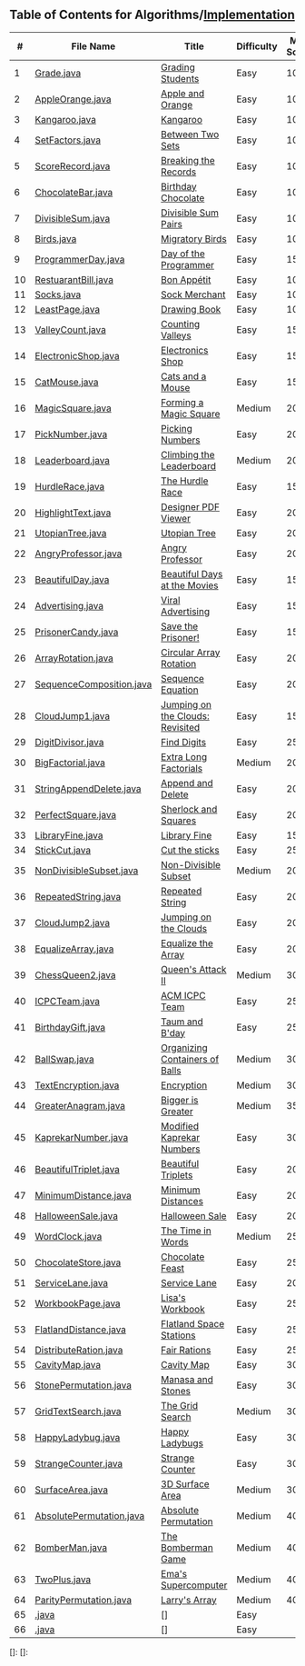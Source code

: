 ## Table of Contents for Algorithms/[Implementation](https://www.hackerrank.com/domains/algorithms?filters%5Bsubdomains%5D%5B%5D=implementation)

| #  | File Name                                            | Title                              | Difficulty | Max Score |
| -- | ---------------------------------------------------- | ---------------------------------- | ---------- | --------- |
| 1  | [Grade.java](Grade.java)                             | [Grading Students]                 | Easy       | 10        |
| 2  | [AppleOrange.java](AppleOrange.java)                 | [Apple and Orange]                 | Easy       | 10        |
| 3  | [Kangaroo.java](Kangaroo.java)                       | [Kangaroo]                         | Easy       | 10        |
| 4  | [SetFactors.java](SetFactors.java)                   | [Between Two Sets]                 | Easy       | 10        |
| 5  | [ScoreRecord.java](ScoreRecord.java)                 | [Breaking the Records]             | Easy       | 10        |
| 6  | [ChocolateBar.java](ChocolateBar.java)               | [Birthday Chocolate]               | Easy       | 10        |
| 7  | [DivisibleSum.java](DivisibleSum.java)               | [Divisible Sum Pairs]              | Easy       | 10        |
| 8  | [Birds.java](Birds.java)                             | [Migratory Birds]                  | Easy       | 10        |
| 9  | [ProgrammerDay.java](ProgrammerDay.java)             | [Day of the Programmer]            | Easy       | 15        |
| 10 | [RestuarantBill.java](RestuarantBill.java)           | [Bon Appétit]                      | Easy       | 10        |
| 11 | [Socks.java](Socks.java)                             | [Sock Merchant]                    | Easy       | 10        |
| 12 | [LeastPage.java](LeastPage.java)                     | [Drawing Book]                     | Easy       | 10        |
| 13 | [ValleyCount.java](ValleyCount.java)                 | [Counting Valleys]                 | Easy       | 15        |
| 14 | [ElectronicShop.java](ElectronicShop.java)           | [Electronics Shop]                 | Easy       | 15        |
| 15 | [CatMouse.java](CatMouse.java)                       | [Cats and a Mouse]                 | Easy       | 15        |
| 16 | [MagicSquare.java](MagicSquare.java)                 | [Forming a Magic Square]           | Medium     | 20        |
| 17 | [PickNumber.java](PickNumber.java)                   | [Picking Numbers]                  | Easy       | 20        |
| 18 | [Leaderboard.java](Leaderboard.java)                 | [Climbing the Leaderboard]         | Medium     | 20        |
| 19 | [HurdleRace.java](HurdleRace.java)                   | [The Hurdle Race]                  | Easy       | 15        |
| 20 | [HighlightText.java](HighlightText.java)             | [Designer PDF Viewer]              | Easy       | 20        |
| 21 | [UtopianTree.java](UtopianTree.java)                 | [Utopian Tree]                     | Easy       | 20        |
| 22 | [AngryProfessor.java](AngryProfessor.java)           | [Angry Professor]                  | Easy       | 20        |
| 23 | [BeautifulDay.java](BeautifulDay.java)               | [Beautiful Days at the Movies]     | Easy       | 15        |
| 24 | [Advertising.java](Advertising.java)                 | [Viral Advertising]                | Easy       | 15        |
| 25 | [PrisonerCandy.java](PrisonerCandy.java)             | [Save the Prisoner!]               | Easy       | 15        |
| 26 | [ArrayRotation.java](ArrayRotation.java)             | [Circular Array Rotation]          | Easy       | 20        |
| 27 | [SequenceComposition.java](SequenceComposition.java) | [Sequence Equation]                | Easy       | 20        |
| 28 | [CloudJump1.java](CloudJump1.java)                   | [Jumping on the Clouds: Revisited] | Easy       | 15        |
| 29 | [DigitDivisor.java](DigitDivisor.java)               | [Find Digits]                      | Easy       | 25        |
| 30 | [BigFactorial.java](BigFactorial.java)               | [Extra Long Factorials]            | Medium     | 20        |
| 31 | [StringAppendDelete.java](StringAppendDelete.java)   | [Append and Delete]                | Easy       | 20        |
| 32 | [PerfectSquare.java](PerfectSquare.java)             | [Sherlock and Squares]             | Easy       | 20        |
| 33 | [LibraryFine.java](LibraryFine.java)                 | [Library Fine]                     | Easy       | 15        |
| 34 | [StickCut.java](StickCut.java)                       | [Cut the sticks]                   | Easy       | 25        |
| 35 | [NonDivisibleSubset.java](NonDivisibleSubset.java)   | [Non-Divisible Subset]             | Medium     | 20        |
| 36 | [RepeatedString.java](RepeatedString.java)           | [Repeated String]                  | Easy       | 20        |
| 37 | [CloudJump2.java](CloudJump2.java)                   | [Jumping on the Clouds]            | Easy       | 20        |
| 38 | [EqualizeArray.java](EqualizeArray.java)             | [Equalize the Array]               | Easy       | 20        |
| 39 | [ChessQueen2.java](ChessQueen2.java)                 | [Queen's Attack II]                | Medium     | 30        |
| 40 | [ICPCTeam.java](ICPCTeam.java)                       | [ACM ICPC Team]                    | Easy       | 25        |
| 41 | [BirthdayGift.java](BirthdayGift.java)               | [Taum and B'day]                   | Easy       | 25        |
| 42 | [BallSwap.java](BallSwap.java)                       | [Organizing Containers of Balls]   | Medium     | 30        |
| 43 | [TextEncryption.java](TextEncryption.java)           | [Encryption]                       | Medium     | 30        |
| 44 | [GreaterAnagram.java](GreaterAnagram.java)           | [Bigger is Greater]                | Medium     | 35        |
| 45 | [KaprekarNumber.java](KaprekarNumber.java)           | [Modified Kaprekar Numbers]        | Easy       | 30        |
| 46 | [BeautifulTriplet.java](BeautifulTriplet.java)       | [Beautiful Triplets]               | Easy       | 20        |
| 47 | [MinimumDistance.java](MinimumDistance.java)         | [Minimum Distances]                | Easy       | 20        |
| 48 | [HalloweenSale.java](HalloweenSale.java)             | [Halloween Sale]                   | Easy       | 20        |
| 49 | [WordClock.java](WordClock.java)                     | [The Time in Words]                | Medium     | 25        |
| 50 | [ChocolateStore.java](ChocolateStore.java)           | [Chocolate Feast]                  | Easy       | 25        |
| 51 | [ServiceLane.java](ServiceLane.java)                 | [Service Lane]                     | Easy       | 20        |
| 52 | [WorkbookPage.java](WorkbookPage.java)               | [Lisa's Workbook]                  | Easy       | 25        |
| 53 | [FlatlandDistance.java](FlatlandDistance.java)       | [Flatland Space Stations]          | Easy       | 25        |
| 54 | [DistributeRation.java](DistributeRation.java)       | [Fair Rations]                     | Easy       | 25        |
| 55 | [CavityMap.java](CavityMap.java)                     | [Cavity Map]                       | Easy       | 30        |
| 56 | [StonePermutation.java](StonePermutation.java)       | [Manasa and Stones]                | Easy       | 30        |
| 57 | [GridTextSearch.java](GridTextSearch.java)           | [The Grid Search]                  | Medium     | 30        |
| 58 | [HappyLadybug.java](HappyLadybug.java)               | [Happy Ladybugs]                   | Easy       | 30        |
| 59 | [StrangeCounter.java](StrangeCounter.java)           | [Strange Counter]                  | Easy       | 30        |
| 60 | [SurfaceArea.java](SurfaceArea.java)                 | [3D Surface Area]                  | Medium     | 30        |
| 61 | [AbsolutePermutation.java](AbsolutePermutation.java) | [Absolute Permutation]             | Medium     | 40        |
| 62 | [BomberMan.java](BomberMan.java)                     | [The Bomberman Game]               | Medium     | 40        |
| 63 | [TwoPlus.java](TwoPlus.java)                         | [Ema's Supercomputer]              | Medium     | 40        |
| 64 | [ParityPermutation.java](ParityPermutation.java)     | [Larry's Array]                    | Medium     | 40        |
| 65 | [.java](.java)               | []              | Easy       |         |
| 66 | [.java](.java)               | []              | Easy       |         |

[Grading Students]: https://www.hackerrank.com/challenges/grading/problem
[Apple and Orange]: https://www.hackerrank.com/challenges/apple-and-orange/problem
[Kangaroo]: https://www.hackerrank.com/challenges/kangaroo/problem
[Between Two Sets]: https://www.hackerrank.com/challenges/between-two-sets/problem
[Breaking the Records]: https://www.hackerrank.com/challenges/breaking-best-and-worst-records/problem
[Birthday Chocolate]: https://www.hackerrank.com/challenges/the-birthday-bar/problem
[Divisible Sum Pairs]: https://www.hackerrank.com/challenges/divisible-sum-pairs/problem
[Migratory Birds]: https://www.hackerrank.com/challenges/migratory-birds/problem
[Day of the Programmer]: https://www.hackerrank.com/challenges/day-of-the-programmer/problem
[Bon Appétit]: https://www.hackerrank.com/challenges/bon-appetit/problem
[Sock Merchant]: https://www.hackerrank.com/challenges/sock-merchant/problem
[Drawing Book]: https://www.hackerrank.com/challenges/drawing-book/problem
[Counting Valleys]: https://www.hackerrank.com/challenges/counting-valleys/problem
[Electronics Shop]: https://www.hackerrank.com/challenges/electronics-shop/problem
[Cats and a Mouse]: https://www.hackerrank.com/challenges/cats-and-a-mouse/problem
[Forming a Magic Square]: https://www.hackerrank.com/challenges/magic-square-forming/problem
[Picking Numbers]: https://www.hackerrank.com/challenges/picking-numbers/problem
[Climbing the Leaderboard]: https://www.hackerrank.com/challenges/climbing-the-leaderboard/problem
[The Hurdle Race]: https://www.hackerrank.com/challenges/the-hurdle-race/problem
[Designer PDF Viewer]: https://www.hackerrank.com/challenges/designer-pdf-viewer/problem
[Utopian Tree]: https://www.hackerrank.com/challenges/utopian-tree/problem
[Angry Professor]: https://www.hackerrank.com/challenges/angry-professor/problem
[Beautiful Days at the Movies]: https://www.hackerrank.com/challenges/beautiful-days-at-the-movies/problem
[Viral Advertising]: https://www.hackerrank.com/challenges/strange-advertising/problem
[Save the Prisoner!]: https://www.hackerrank.com/challenges/save-the-prisoner/problem
[Circular Array Rotation]: https://www.hackerrank.com/challenges/circular-array-rotation/problem
[Sequence Equation]: https://www.hackerrank.com/challenges/permutation-equation/problem
[Jumping on the Clouds: Revisited]: https://www.hackerrank.com/challenges/jumping-on-the-clouds-revisited/problem
[Find Digits]: https://www.hackerrank.com/challenges/find-digits/problem
[Extra Long Factorials]: https://www.hackerrank.com/challenges/extra-long-factorials/problem
[Append and Delete]: https://www.hackerrank.com/challenges/append-and-delete/problem
[Sherlock and Squares]: https://www.hackerrank.com/challenges/sherlock-and-squares/problem
[Library Fine]: https://www.hackerrank.com/challenges/library-fine/problem
[Cut the sticks]: https://www.hackerrank.com/challenges/cut-the-sticks/problem
[Non-Divisible Subset]: https://www.hackerrank.com/challenges/non-divisible-subset/problem
[Repeated String]: https://www.hackerrank.com/challenges/repeated-string/problem
[Jumping on the Clouds]: https://www.hackerrank.com/challenges/jumping-on-the-clouds/problem
[Equalize the Array]: https://www.hackerrank.com/challenges/equality-in-a-array/problem
[Queen's Attack II]: https://www.hackerrank.com/challenges/queens-attack-2/problem
[ACM ICPC Team]: https://www.hackerrank.com/challenges/acm-icpc-team/problem
[Taum and B'day]: https://www.hackerrank.com/challenges/taum-and-bday/problem
[Organizing Containers of Balls]: https://www.hackerrank.com/challenges/organizing-containers-of-balls/problem
[Encryption]: https://www.hackerrank.com/challenges/encryption/problem
[Bigger is Greater]: https://www.hackerrank.com/challenges/bigger-is-greater/problem
[Modified Kaprekar Numbers]: https://www.hackerrank.com/challenges/kaprekar-numbers/problem
[Beautiful Triplets]: https://www.hackerrank.com/challenges/beautiful-triplets/problem
[Minimum Distances]: https://www.hackerrank.com/challenges/minimum-distances/problem
[Halloween Sale]: https://www.hackerrank.com/challenges/halloween-sale/problem
[The Time in Words]: https://www.hackerrank.com/challenges/the-time-in-words/problem
[Chocolate Feast]: https://www.hackerrank.com/challenges/chocolate-feast/problem
[Service Lane]: https://www.hackerrank.com/challenges/service-lane/problem
[Lisa's Workbook]: https://www.hackerrank.com/challenges/lisa-workbook/problem
[Flatland Space Stations]: https://www.hackerrank.com/challenges/flatland-space-stations/problem
[Fair Rations]: https://www.hackerrank.com/challenges/fair-rations/problem
[Cavity Map]: https://www.hackerrank.com/challenges/cavity-map/problem
[Manasa and Stones]: https://www.hackerrank.com/challenges/manasa-and-stones/problem
[The Grid Search]: https://www.hackerrank.com/challenges/the-grid-search/problem
[Happy Ladybugs]: https://www.hackerrank.com/challenges/happy-ladybugs/problem
[Strange Counter]: https://www.hackerrank.com/challenges/strange-code/problem
[3D Surface Area]: https://www.hackerrank.com/challenges/3d-surface-area/problem
[Absolute Permutation]: https://www.hackerrank.com/challenges/absolute-permutation/problem
[The Bomberman Game]: https://www.hackerrank.com/challenges/bomber-man/problem
[Ema's Supercomputer]: https://www.hackerrank.com/challenges/two-pluses/problem
[Larry's Array]: https://www.hackerrank.com/challenges/larrys-array/problem
[]: 
[]: 
